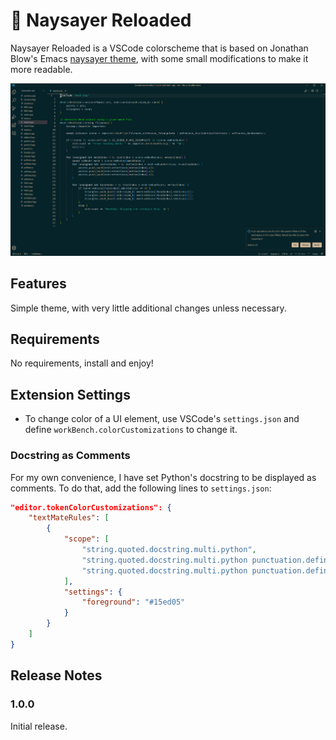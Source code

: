 # 🙊 Naysayer Reloaded
Naysayer Reloaded is a VSCode colorscheme that is based on Jonathan Blow's Emacs [naysayer theme](https://youtu.be/HkVSTjWZXIU?t=3902), with some small modifications to make it more readable.

![Preview](preview.png)

## Features
Simple theme, with very little additional changes unless necessary.

## Requirements
No requirements, install and enjoy!

## Extension Settings
- To change color of a UI element, use VSCode's `settings.json` and define `workBench.colorCustomizations` to change it.

### Docstring as Comments
For my own convenience, I have set Python's docstring to be displayed as comments. To do that, add the following lines to `settings.json`:
```json
"editor.tokenColorCustomizations": {
    "textMateRules": [
        {
            "scope": [
                "string.quoted.docstring.multi.python",
                "string.quoted.docstring.multi.python punctuation.definition.string.begin.python",
                "string.quoted.docstring.multi.python punctuation.definition.string.end.python"
            ],
            "settings": {
                "foreground": "#15ed05"
            }
        }
    ]
}
```

## Release Notes
### 1.0.0
Initial release.
